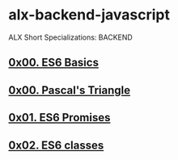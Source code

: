 # alx-backend-javascript
ALX Short Specializations: BACKEND

## [0x00. ES6 Basics](https://github.com/AishaKhalfan/alx-backend-javascript/tree/main/0x00-ES6_basic)
## [0x00. Pascal's Triangle]()
## [0x01. ES6 Promises]()
## [0x02. ES6 classes]()
## 
